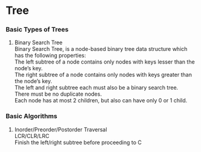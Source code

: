 # Tree

### Basic Types of Trees
1. Binary Search Tree
<br/>Binary Search Tree, is a node-based binary tree data structure which has the following properties:
<br/>The left subtree of a node contains only nodes with keys lesser than the node’s key.
<br/>The right subtree of a node contains only nodes with keys greater than the node’s key.
<br/>The left and right subtree each must also be a binary search tree.
<br/>There must be no duplicate nodes.
<br/>Each node has at most 2 children, but also can have only 0 or 1 child.


### Basic Algorithms
1. Inorder/Preorder/Postorder Traversal
<br/> LCR/CLR/LRC
<br/> Finish the left/right subtree before proceeding to C
